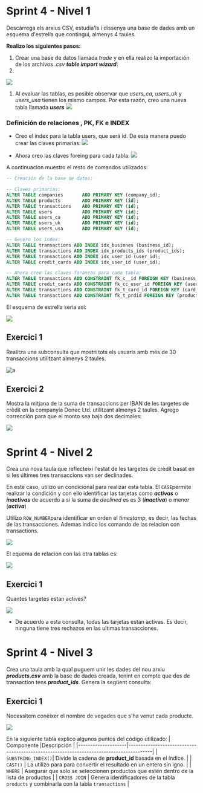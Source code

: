 # Sprint 4 - Nivel 1

Descàrrega els arxius CSV, estudia'ls i dissenya una base de dades amb un esquema d'estrella que contingui, almenys 4 taules.

**Realizo los siguientes pasos:**

1. Crear una base de datos llamada *trade* y en ella realizo la importación de los archivos *.csv* ***table import wizard***:
2. 
![](files_s4/S4a.png)

1. Al evaluar las tablas, es posible observar que *users_ca*, *users_uk* y *users_usa* tienen los mismo campos. Por esta razón, creo una nueva tabla llamada ***users***
![](files_s4/S4b.png)

### Definición de relaciones , PK, FK e INDEX

- Creo el index para la tabla users, que será id. De esta manera puedo crear las claves primarias:
![](files_s4/S4c.png)

- Ahora creo las claves foreing para cada tabla:
![](files_s4/S4d.png)

A continuacion muestro el resto de comandos utilizados:

```sql
-- Creación de la base de datos:

-- Claves primarias:
ALTER TABLE companies       ADD PRIMARY KEY (company_id);
ALTER TABLE products        ADD PRIMARY KEY (id);
ALTER TABLE transactions    ADD PRIMARY KEY (id);
ALTER TABLE users           ADD PRIMARY KEY (id);
ALTER TABLE users_ca        ADD PRIMARY KEY (id);
ALTER TABLE users_uk        ADD PRIMARY KEY (id);
ALTER TABLE users_usa       ADD PRIMARY KEY (id);

-- Genero los index:
ALTER TABLE transactions ADD INDEX idx_businnes (business_id);
ALTER TABLE transactions ADD INDEX idx_products_ids (product_ids);
ALTER TABLE transactions ADD INDEX idx_user_id (user_id);
ALTER TABLE credit_cards ADD INDEX idx_user_id (user_id);

-- Ahora creo las claves foráneas para cada tabla:
ALTER TABLE transactions ADD CONSTRAINT fk_c__id FOREIGN KEY (business_id) REFERENCES companies(company_id);
ALTER TABLE credit_cards ADD CONSTRAINT fk_cc_user_id FOREIGN KEY (user_id) REFERENCES users(id);
ALTER TABLE transactions ADD CONSTRAINT fk_t_card_id FOREIGN KEY (card_id) REFERENCES credit_cards(id);
ALTER TABLE transactions ADD CONSTRAINT fk_t_prdid FOREIGN KEY (product_ids) REFERENCES products(id);
```

El esquema de estrella seria así:

![](files_s4/S4E0a.png)

## Exercici 1

Realitza una subconsulta que mostri tots els usuaris amb més de 30 transaccions utilitzant almenys 2 taules.

![a](files_s4/S4N1E1.png)


## Exercici 2

Mostra la mitjana de la suma de transaccions per IBAN de les targetes de crèdit en la companyia Donec Ltd. utilitzant almenys 2 taules. Agrego corrección para que el monto sea bajo dos decimales:

![](files_s4/S4N1E2.png)

# Sprint 4 - Nivel 2

Crea una nova taula que reflecteixi l'estat de les targetes de crèdit basat en si les últimes tres transaccions van ser declinades.

En este caso, utilizo un condicional para realizar esta tabla. El `CASE`permite realizar la condición y con ello identificar las tarjetas como ***activas*** o ***inactivas*** de acuerdo a si la suma de *declined* es es 3 (***inactiva***) o menor (***activa***)

Utilizo `ROW_NUMBER`para identificar en orden el *timestamp*, es decir, las fechas de las transacciones.  Ademas indico los comando de las relacion con transactions.

![](files_s4/S4N2E1c.png)

El equema de relacion con las otra tablas es:

![](files_s4/S4N3E1a.png)

## Exercici 1

Quantes targetes estan actives?

![](files_s4/S4N2E1b.png)

- De acuerdo a esta consulta, todas las tarjetas estan activas. Es decir, ninguna tiene tres rechazos en las ultimas transacciones.

# Sprint 4 - Nivel 3

Crea una taula amb la qual puguem unir les dades del nou arxiu ***products.csv*** amb la base de dades creada, tenint en compte que des de transaction tens ***product_ids***. Genera la següent consulta:

## Exercici 1

Necessitem conèixer el nombre de vegades que s'ha venut cada producte.

![](files_s4/S4N3E1.png)

En la siguiente tabla explico algunos puntos del código utilizado:
| Componente         |Descripción                                                                             |
|--------------------|----------------------------------------------------------------------------------------|
| `SUBSTRING_INDEX()`| Divide la cadena de **product_id** basada en el índice.                                |
| `CAST()`           | La utilizo para para convertir el resultado en un entero sin igno.                     |
| `WHERE`            | Asegurar que solo se seleccionen productos que estén dentro de la lista de productos   |
| `CROSS JOIN`       | Genera identificadores de la tabla `products` y combinarla con la tabla `transactions` |
